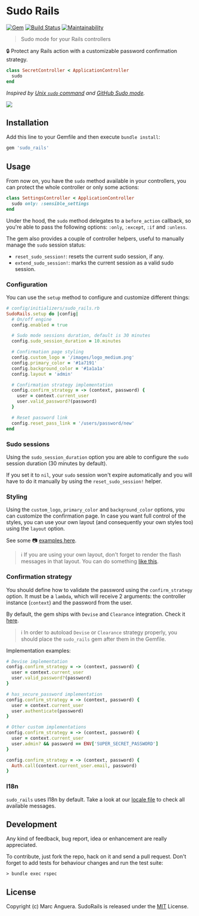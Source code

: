 # Sudo Rails

[![Gem](https://img.shields.io/gem/v/sudo_rails.svg?style=flat-square)](https://rubygems.org/gems/sudo_rails)
[![Build Status](https://github.com/markets/sudo_rails/workflows/CI/badge.svg)](https://github.com/markets/sudo_rails/actions)
[![Maintainability](https://api.codeclimate.com/v1/badges/322350adc7ab052beccb/maintainability)](https://codeclimate.com/github/markets/sudo_rails/maintainability)

> Sudo mode for your Rails controllers

:lock: Protect any Rails action with a customizable password confirmation strategy.

```ruby
class SecretController < ApplicationController
  sudo
end
```

*Inspired by [Unix `sudo` command](https://en.wikipedia.org/wiki/Sudo) and [GitHub Sudo mode](https://help.github.com/en/articles/sudo-mode).*

![](support/images/cover.png)

## Installation

Add this line to your Gemfile and then execute `bundle install`:

```ruby
gem 'sudo_rails'
```

## Usage

From now on, you have the `sudo` method available in your controllers, you can protect the whole controller or only some actions:

```ruby
class SettingsController < ApplicationController
  sudo only: :sensible_settings
end
```

Under the hood, the `sudo` method delegates to a `before_action` callback, so you're able to pass the following options: `:only`, `:except`, `:if` and `:unless`.

The gem also provides a couple of controller helpers, useful to manually manage the `sudo` session status:

- `reset_sudo_session!`: resets the current sudo session, if any.
- `extend_sudo_session!`: marks the current session as a valid sudo session.

### Configuration

You can use the `setup` method to configure and customize different things:

```ruby
# config/initializers/sudo_rails.rb
SudoRails.setup do |config|
  # On/off engine
  config.enabled = true

  # Sudo mode sessions duration, default is 30 minutes
  config.sudo_session_duration = 10.minutes

  # Confirmation page styling
  config.custom_logo = '/images/logo_medium.png'
  config.primary_color = '#1a7191'
  config.background_color = '#1a1a1a'
  config.layout = 'admin'

  # Confirmation strategy implementation
  config.confirm_strategy = -> (context, password) {
    user = context.current_user
    user.valid_password?(password)
  }

  # Reset password link
  config.reset_pass_link = '/users/password/new'
end
```

### Sudo sessions

Using the `sudo_session_duration` option you are able to configure the `sudo` session duration (30 minutes by default).

If you set it to `nil`, your `sudo` session won't expire automatically and you will have to do it manually by using the `reset_sudo_session!` helper.

### Styling

Using the `custom_logo`, `primary_color` and `background_color` options, you can customize the confirmation page. In case you want full control of the styles, you can use your own layout (and consequently your own styles too) using the `layout` option.

See some :camera: [examples here](support/images/examples/).

> ℹ️ If you are using your own layout, don't forget to render the flash messages in that layout. You can do something [like this](app/views/sudo_rails/_flash_alert.html.erb).

### Confirmation strategy

You should define how to validate the password using the `confirm_strategy` option. It must be a `lambda`, which will receive 2 arguments: the controller instance (`context`) and the password from the user.

By default, the gem ships with `Devise` and `Clearance` integration. Check it [here](lib/sudo_rails/integrations/).

> ℹ️ In order to autoload `Devise` or `Clearance` strategy properly, you should place the `sudo_rails` gem after them in the Gemfile.

Implementation examples:

```ruby
# Devise implementation
config.confirm_strategy = -> (context, password) {
  user = context.current_user
  user.valid_password?(password)
}

# has_secure_password implementation
config.confirm_strategy = -> (context, password) {
  user = context.current_user
  user.authenticate(password)
}

# Other custom implementations
config.confirm_strategy = -> (context, password) {
  user = context.current_user
  user.admin? && password == ENV['SUPER_SECRET_PASSWORD']
}

config.confirm_strategy = -> (context, password) {
  Auth.call(context.current_user.email, password)
}
```

### I18n

`sudo_rails` uses I18n by default. Take a look at our [locale file](config/locales/en.yml) to check all available messages.

## Development

Any kind of feedback, bug report, idea or enhancement are really appreciated.

To contribute, just fork the repo, hack on it and send a pull request. Don't forget to add tests for behaviour changes and run the test suite:

    > bundle exec rspec

## License

Copyright (c) Marc Anguera. SudoRails is released under the [MIT](LICENSE) License.
